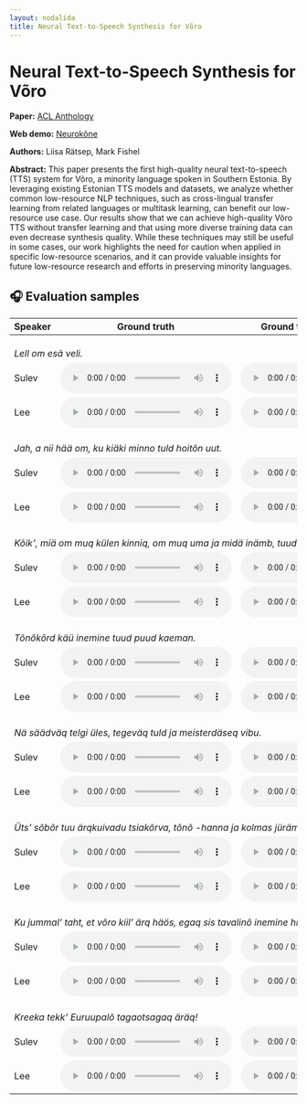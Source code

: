 ```yaml
---
layout: nodalida
title: Neural Text-to-Speech Synthesis for Võro
---
```


# Neural Text-to-Speech Synthesis for Võro

**Paper:** [ACL Anthology](https://aclanthology.org/2023.nodalida-1.73/)

**Web demo:** [Neurokõne](https://neurokone.ee/)

**Authors:** Liisa Rätsep, Mark Fishel

**Abstract:** This paper presents the first high-quality neural text-to-speech (TTS) system for Võro, a minority
language spoken in Southern Estonia. By leveraging existing Estonian TTS models and datasets, we analyze whether common
low-resource NLP techniques, such as cross-lingual transfer learning from related languages or multitask learning, can
benefit our low-resource use case. Our results show that we can achieve high-quality Võro TTS without transfer learning
and that using more diverse training data can even decrease synthesis quality. While these techniques may still be
useful in some cases, our work highlights the need for caution when applied in specific low-resource scenarios, and it
can provide valuable insights for future low-resource research and efforts in preserving minority languages.

## 🎧 Evaluation samples

<table>
<thead>
  <tr>
    <th>Speaker</th>
    <th>Ground truth</th>
    <th>Ground truth (mel + vocoder)</th>
    <th>Single-speaker</th>
    <th>Single-speaker (transfer)</th>
    <th>Multi-speaker</th>
    <th>Multi-speaker (transfer)</th>
    <th>Multilingual</th>
    <th>Multilingual (transfer)</th>
  </tr>
</thead>
<tbody>
  <tr>
    <td colspan="8">
      <br>
      <i>Lell om esä veli.</i>
    </td>
  </tr>
  <tr>
    <td>Sulev</td>
    <td><audio src="files/gt/EKI-voru-Sulev_Voru_Sulev_eki_et_adp_00012.wav?raw=true"  controls preload></audio></td>
    <td><audio src="files/gt-voc/EKI-voru-Sulev_Voru_Sulev_eki_et_adp_00012.wav?raw=true"  controls preload></audio></td>
    <td><audio src="files/single/EKI-voru-Sulev_Voru_Sulev_eki_et_adp_00012.wav?raw=true"  controls preload></audio></td>
    <td><audio src="files/single-ft/EKI-voru-Sulev_Voru_Sulev_eki_et_adp_00012.wav?raw=true"  controls preload></audio></td>
    <td><audio src="files/vro/EKI-voru-Sulev_Voru_Sulev_eki_et_adp_00012.wav?raw=true"  controls preload></audio></td>
    <td><audio src="files/vro-ft/EKI-voru-Sulev_Voru_Sulev_eki_et_adp_00012.wav?raw=true"  controls preload></audio></td>
    <td><audio src="files/mix/EKI-voru-Sulev_Voru_Sulev_eki_et_adp_00012.wav?raw=true"  controls preload></audio></td>
    <td><audio src="files/mix-ft/EKI-voru-Sulev_Voru_Sulev_eki_et_adp_00012.wav?raw=true"  controls preload></audio></td>
  </tr>
  <tr>
    <td>Lee</td>
    <td><audio src="files/gt/EKI-voru-Hella_Voru_Hella_eki_et_hll_00012.wav?raw=true"  controls preload></audio></td>
    <td><audio src="files/gt-voc/EKI-voru-Hella_Voru_Hella_eki_et_hll_00012.wav?raw=true"  controls preload></audio></td>
    <td><audio src="files/single/EKI-voru-Hella_Voru_Hella_eki_et_hll_00012.wav?raw=true"  controls preload></audio></td>
    <td><audio src="files/single-ft/EKI-voru-Hella_Voru_Hella_eki_et_hll_00012.wav?raw=true"  controls preload></audio></td>
    <td><audio src="files/vro/EKI-voru-Hella_Voru_Hella_eki_et_hll_00012.wav?raw=true"  controls preload></audio></td>
    <td><audio src="files/vro-ft/EKI-voru-Hella_Voru_Hella_eki_et_hll_00012.wav?raw=true"  controls preload></audio></td>
    <td><audio src="files/mix/EKI-voru-Hella_Voru_Hella_eki_et_hll_00012.wav?raw=true"  controls preload></audio></td>
    <td><audio src="files/mix-ft/EKI-voru-Hella_Voru_Hella_eki_et_hll_00012.wav?raw=true"  controls preload></audio></td>
  </tr>
  <tr>
    <td colspan="8">
      <br>
      <i>Jah, a nii hää om, ku kiäki minno tuld hoitõn uut.</i>
    </td>
  </tr>
  <tr>
    <td>Sulev</td>
    <td><audio src="files/gt/EKI-voru-Sulev_Voru_Sulev_eki_et_adp_00025.wav?raw=true"  controls preload></audio></td>
    <td><audio src="files/gt-voc/EKI-voru-Sulev_Voru_Sulev_eki_et_adp_00025.wav?raw=true"  controls preload></audio></td>
    <td><audio src="files/single/EKI-voru-Sulev_Voru_Sulev_eki_et_adp_00025.wav?raw=true"  controls preload></audio></td>
    <td><audio src="files/single-ft/EKI-voru-Sulev_Voru_Sulev_eki_et_adp_00025.wav?raw=true"  controls preload></audio></td>
    <td><audio src="files/vro/EKI-voru-Sulev_Voru_Sulev_eki_et_adp_00025.wav?raw=true"  controls preload></audio></td>
    <td><audio src="files/vro-ft/EKI-voru-Sulev_Voru_Sulev_eki_et_adp_00025.wav?raw=true"  controls preload></audio></td>
    <td><audio src="files/mix/EKI-voru-Sulev_Voru_Sulev_eki_et_adp_00025.wav?raw=true"  controls preload></audio></td>
    <td><audio src="files/mix-ft/EKI-voru-Sulev_Voru_Sulev_eki_et_adp_00025.wav?raw=true"  controls preload></audio></td>
  </tr>
  <tr>
    <td>Lee</td>
    <td><audio src="files/gt/EKI-voru-Hella_Voru_Hella_eki_et_hll_00025.wav?raw=true"  controls preload></audio></td>
    <td><audio src="files/gt-voc/EKI-voru-Hella_Voru_Hella_eki_et_hll_00025.wav?raw=true"  controls preload></audio></td>
    <td><audio src="files/single/EKI-voru-Hella_Voru_Hella_eki_et_hll_00025.wav?raw=true"  controls preload></audio></td>
    <td><audio src="files/single-ft/EKI-voru-Hella_Voru_Hella_eki_et_hll_00025.wav?raw=true"  controls preload></audio></td>
    <td><audio src="files/vro/EKI-voru-Hella_Voru_Hella_eki_et_hll_00025.wav?raw=true"  controls preload></audio></td>
    <td><audio src="files/vro-ft/EKI-voru-Hella_Voru_Hella_eki_et_hll_00025.wav?raw=true"  controls preload></audio></td>
    <td><audio src="files/mix/EKI-voru-Hella_Voru_Hella_eki_et_hll_00025.wav?raw=true"  controls preload></audio></td>
    <td><audio src="files/mix-ft/EKI-voru-Hella_Voru_Hella_eki_et_hll_00025.wav?raw=true"  controls preload></audio></td>
  </tr>
  <tr>
    <td colspan="8">
      <br>
      <i>Kõik’, miä om muq külen kinniq, om muq uma ja midä inämb, tuud parõmb.</i>
    </td>
  </tr>
  <tr>
    <td>Sulev</td>
    <td><audio src="files/gt/EKI-voru-Sulev_Voru_Sulev_eki_et_adp_00031.wav?raw=true"  controls preload></audio></td>
    <td><audio src="files/gt-voc/EKI-voru-Sulev_Voru_Sulev_eki_et_adp_00031.wav?raw=true"  controls preload></audio></td>
    <td><audio src="files/single/EKI-voru-Sulev_Voru_Sulev_eki_et_adp_00031.wav?raw=true"  controls preload></audio></td>
    <td><audio src="files/single-ft/EKI-voru-Sulev_Voru_Sulev_eki_et_adp_00031.wav?raw=true"  controls preload></audio></td>
    <td><audio src="files/vro/EKI-voru-Sulev_Voru_Sulev_eki_et_adp_00031.wav?raw=true"  controls preload></audio></td>
    <td><audio src="files/vro-ft/EKI-voru-Sulev_Voru_Sulev_eki_et_adp_00031.wav?raw=true"  controls preload></audio></td>
    <td><audio src="files/mix/EKI-voru-Sulev_Voru_Sulev_eki_et_adp_00031.wav?raw=true"  controls preload></audio></td>
    <td><audio src="files/mix-ft/EKI-voru-Sulev_Voru_Sulev_eki_et_adp_00031.wav?raw=true"  controls preload></audio></td>
  </tr>
  <tr>
    <td>Lee</td>
    <td><audio src="files/gt/EKI-voru-Hella_Voru_Hella_eki_et_hll_00031.wav?raw=true"  controls preload></audio></td>
    <td><audio src="files/gt-voc/EKI-voru-Hella_Voru_Hella_eki_et_hll_00031.wav?raw=true"  controls preload></audio></td>
    <td><audio src="files/single/EKI-voru-Hella_Voru_Hella_eki_et_hll_00031.wav?raw=true"  controls preload></audio></td>
    <td><audio src="files/single-ft/EKI-voru-Hella_Voru_Hella_eki_et_hll_00031.wav?raw=true"  controls preload></audio></td>
    <td><audio src="files/vro/EKI-voru-Hella_Voru_Hella_eki_et_hll_00031.wav?raw=true"  controls preload></audio></td>
    <td><audio src="files/vro-ft/EKI-voru-Hella_Voru_Hella_eki_et_hll_00031.wav?raw=true"  controls preload></audio></td>
    <td><audio src="files/mix/EKI-voru-Hella_Voru_Hella_eki_et_hll_00031.wav?raw=true"  controls preload></audio></td>
    <td><audio src="files/mix-ft/EKI-voru-Hella_Voru_Hella_eki_et_hll_00031.wav?raw=true"  controls preload></audio></td>
  </tr>
  <tr>
    <td colspan="8">
      <br>
      <i>Tõnõkõrd käü inemine tuud puud kaeman.</i>
    </td>
  </tr>
  <tr>
    <td>Sulev</td>
    <td><audio src="files/gt/EKI-voru-Sulev_Voru_Sulev_eki_et_adp_00040.wav?raw=true"  controls preload></audio></td>
    <td><audio src="files/gt-voc/EKI-voru-Sulev_Voru_Sulev_eki_et_adp_00040.wav?raw=true"  controls preload></audio></td>
    <td><audio src="files/single/EKI-voru-Sulev_Voru_Sulev_eki_et_adp_00040.wav?raw=true"  controls preload></audio></td>
    <td><audio src="files/single-ft/EKI-voru-Sulev_Voru_Sulev_eki_et_adp_00040.wav?raw=true"  controls preload></audio></td>
    <td><audio src="files/vro/EKI-voru-Sulev_Voru_Sulev_eki_et_adp_00040.wav?raw=true"  controls preload></audio></td>
    <td><audio src="files/vro-ft/EKI-voru-Sulev_Voru_Sulev_eki_et_adp_00040.wav?raw=true"  controls preload></audio></td>
    <td><audio src="files/mix/EKI-voru-Sulev_Voru_Sulev_eki_et_adp_00040.wav?raw=true"  controls preload></audio></td>
    <td><audio src="files/mix-ft/EKI-voru-Sulev_Voru_Sulev_eki_et_adp_00040.wav?raw=true"  controls preload></audio></td>
  </tr>
  <tr>
    <td>Lee</td>
    <td><audio src="files/gt/EKI-voru-Hella_Voru_Hella_eki_et_hll_00040.wav?raw=true"  controls preload></audio></td>
    <td><audio src="files/gt-voc/EKI-voru-Hella_Voru_Hella_eki_et_hll_00040.wav?raw=true"  controls preload></audio></td>
    <td><audio src="files/single/EKI-voru-Hella_Voru_Hella_eki_et_hll_00040.wav?raw=true"  controls preload></audio></td>
    <td><audio src="files/single-ft/EKI-voru-Hella_Voru_Hella_eki_et_hll_00040.wav?raw=true"  controls preload></audio></td>
    <td><audio src="files/vro/EKI-voru-Hella_Voru_Hella_eki_et_hll_00040.wav?raw=true"  controls preload></audio></td>
    <td><audio src="files/vro-ft/EKI-voru-Hella_Voru_Hella_eki_et_hll_00040.wav?raw=true"  controls preload></audio></td>
    <td><audio src="files/mix/EKI-voru-Hella_Voru_Hella_eki_et_hll_00040.wav?raw=true"  controls preload></audio></td>
    <td><audio src="files/mix-ft/EKI-voru-Hella_Voru_Hella_eki_et_hll_00040.wav?raw=true"  controls preload></audio></td>
  </tr>
  <tr>
    <td colspan="8">
      <br>
      <i>Nä säädväq telgi üles, tegeväq tuld ja meisterdäseq vibu.</i>
    </td>
  </tr>
  <tr>
    <td>Sulev</td>
    <td><audio src="files/gt/EKI-voru-Sulev_Voru_Sulev_eki_et_adp_00059.wav?raw=true"  controls preload></audio></td>
    <td><audio src="files/gt-voc/EKI-voru-Sulev_Voru_Sulev_eki_et_adp_00059.wav?raw=true"  controls preload></audio></td>
    <td><audio src="files/single/EKI-voru-Sulev_Voru_Sulev_eki_et_adp_00059.wav?raw=true"  controls preload></audio></td>
    <td><audio src="files/single-ft/EKI-voru-Sulev_Voru_Sulev_eki_et_adp_00059.wav?raw=true"  controls preload></audio></td>
    <td><audio src="files/vro/EKI-voru-Sulev_Voru_Sulev_eki_et_adp_00059.wav?raw=true"  controls preload></audio></td>
    <td><audio src="files/vro-ft/EKI-voru-Sulev_Voru_Sulev_eki_et_adp_00059.wav?raw=true"  controls preload></audio></td>
    <td><audio src="files/mix/EKI-voru-Sulev_Voru_Sulev_eki_et_adp_00059.wav?raw=true"  controls preload></audio></td>
    <td><audio src="files/mix-ft/EKI-voru-Sulev_Voru_Sulev_eki_et_adp_00059.wav?raw=true"  controls preload></audio></td>
  </tr>
  <tr>
    <td>Lee</td>
    <td><audio src="files/gt/EKI-voru-Hella_Voru_Hella_eki_et_hll_00059.wav?raw=true"  controls preload></audio></td>
    <td><audio src="files/gt-voc/EKI-voru-Hella_Voru_Hella_eki_et_hll_00059.wav?raw=true"  controls preload></audio></td>
    <td><audio src="files/single/EKI-voru-Hella_Voru_Hella_eki_et_hll_00059.wav?raw=true"  controls preload></audio></td>
    <td><audio src="files/single-ft/EKI-voru-Hella_Voru_Hella_eki_et_hll_00059.wav?raw=true"  controls preload></audio></td>
    <td><audio src="files/vro/EKI-voru-Hella_Voru_Hella_eki_et_hll_00059.wav?raw=true"  controls preload></audio></td>
    <td><audio src="files/vro-ft/EKI-voru-Hella_Voru_Hella_eki_et_hll_00059.wav?raw=true"  controls preload></audio></td>
    <td><audio src="files/mix/EKI-voru-Hella_Voru_Hella_eki_et_hll_00059.wav?raw=true"  controls preload></audio></td>
    <td><audio src="files/mix-ft/EKI-voru-Hella_Voru_Hella_eki_et_hll_00059.wav?raw=true"  controls preload></audio></td>
  </tr>
  <tr>
    <td colspan="8">
      <br>
      <i>Üts’ sõbõr tuu ärqkuivadu tsiakõrva, tõnõ -hanna ja kolmas jürämiskundi.</i>
    </td>
  </tr>
  <tr>
    <td>Sulev</td>
    <td><audio src="files/gt/EKI-voru-Sulev_Voru_Sulev_eki_et_adp_00085.wav?raw=true"  controls preload></audio></td>
    <td><audio src="files/gt-voc/EKI-voru-Sulev_Voru_Sulev_eki_et_adp_00085.wav?raw=true"  controls preload></audio></td>
    <td><audio src="files/single/EKI-voru-Sulev_Voru_Sulev_eki_et_adp_00085.wav?raw=true"  controls preload></audio></td>
    <td><audio src="files/single-ft/EKI-voru-Sulev_Voru_Sulev_eki_et_adp_00085.wav?raw=true"  controls preload></audio></td>
    <td><audio src="files/vro/EKI-voru-Sulev_Voru_Sulev_eki_et_adp_00085.wav?raw=true"  controls preload></audio></td>
    <td><audio src="files/vro-ft/EKI-voru-Sulev_Voru_Sulev_eki_et_adp_00085.wav?raw=true"  controls preload></audio></td>
    <td><audio src="files/mix/EKI-voru-Sulev_Voru_Sulev_eki_et_adp_00085.wav?raw=true"  controls preload></audio></td>
    <td><audio src="files/mix-ft/EKI-voru-Sulev_Voru_Sulev_eki_et_adp_00085.wav?raw=true"  controls preload></audio></td>
  </tr>
  <tr>
    <td>Lee</td>
    <td><audio src="files/gt/EKI-voru-Hella_Voru_Hella_eki_et_hll_00085.wav?raw=true"  controls preload></audio></td>
    <td><audio src="files/gt-voc/EKI-voru-Hella_Voru_Hella_eki_et_hll_00085.wav?raw=true"  controls preload></audio></td>
    <td><audio src="files/single/EKI-voru-Hella_Voru_Hella_eki_et_hll_00085.wav?raw=true"  controls preload></audio></td>
    <td><audio src="files/single-ft/EKI-voru-Hella_Voru_Hella_eki_et_hll_00085.wav?raw=true"  controls preload></audio></td>
    <td><audio src="files/vro/EKI-voru-Hella_Voru_Hella_eki_et_hll_00085.wav?raw=true"  controls preload></audio></td>
    <td><audio src="files/vro-ft/EKI-voru-Hella_Voru_Hella_eki_et_hll_00085.wav?raw=true"  controls preload></audio></td>
    <td><audio src="files/mix/EKI-voru-Hella_Voru_Hella_eki_et_hll_00085.wav?raw=true"  controls preload></audio></td>
    <td><audio src="files/mix-ft/EKI-voru-Hella_Voru_Hella_eki_et_hll_00085.wav?raw=true"  controls preload></audio></td>
  </tr>
  <tr>
    <td colspan="8">
      <br>
      <i>Ku jummal’ taht, et võro kiil’ ärq häös, egaq sis tavalinõ inemine hinnäst sinnäq protsessi sekäq ei toheq!</i>
    </td>
  </tr>
  <tr>
    <td>Sulev</td>
    <td><audio src="files/gt/EKI-voru-Sulev_Voru_Sulev_eki_et_adp_00135.wav?raw=true"  controls preload></audio></td>
    <td><audio src="files/gt-voc/EKI-voru-Sulev_Voru_Sulev_eki_et_adp_00135.wav?raw=true"  controls preload></audio></td>
    <td><audio src="files/single/EKI-voru-Sulev_Voru_Sulev_eki_et_adp_00135.wav?raw=true"  controls preload></audio></td>
    <td><audio src="files/single-ft/EKI-voru-Sulev_Voru_Sulev_eki_et_adp_00135.wav?raw=true"  controls preload></audio></td>
    <td><audio src="files/vro/EKI-voru-Sulev_Voru_Sulev_eki_et_adp_00135.wav?raw=true"  controls preload></audio></td>
    <td><audio src="files/vro-ft/EKI-voru-Sulev_Voru_Sulev_eki_et_adp_00135.wav?raw=true"  controls preload></audio></td>
    <td><audio src="files/mix/EKI-voru-Sulev_Voru_Sulev_eki_et_adp_00135.wav?raw=true"  controls preload></audio></td>
    <td><audio src="files/mix-ft/EKI-voru-Sulev_Voru_Sulev_eki_et_adp_00135.wav?raw=true"  controls preload></audio></td>
  </tr>
  <tr>
    <td>Lee</td>
    <td><audio src="files/gt/EKI-voru-Hella_Voru_Hella_eki_et_hll_00135.wav?raw=true"  controls preload></audio></td>
    <td><audio src="files/gt-voc/EKI-voru-Hella_Voru_Hella_eki_et_hll_00135.wav?raw=true"  controls preload></audio></td>
    <td><audio src="files/single/EKI-voru-Hella_Voru_Hella_eki_et_hll_00135.wav?raw=true"  controls preload></audio></td>
    <td><audio src="files/single-ft/EKI-voru-Hella_Voru_Hella_eki_et_hll_00135.wav?raw=true"  controls preload></audio></td>
    <td><audio src="files/vro/EKI-voru-Hella_Voru_Hella_eki_et_hll_00135.wav?raw=true"  controls preload></audio></td>
    <td><audio src="files/vro-ft/EKI-voru-Hella_Voru_Hella_eki_et_hll_00135.wav?raw=true"  controls preload></audio></td>
    <td><audio src="files/mix/EKI-voru-Hella_Voru_Hella_eki_et_hll_00135.wav?raw=true"  controls preload></audio></td>
    <td><audio src="files/mix-ft/EKI-voru-Hella_Voru_Hella_eki_et_hll_00135.wav?raw=true"  controls preload></audio></td>
  </tr>
  <tr>
    <td colspan="8">
      <br>
      <i>Kreeka tekk’ Euruupalõ tagaotsagaq äräq!</i>
    </td>
  </tr>
  <tr>
    <td>Sulev</td>
    <td><audio src="files/gt/EKI-voru-Sulev_Voru_Sulev_eki_et_adp_00149.wav?raw=true"  controls preload></audio></td>
    <td><audio src="files/gt-voc/EKI-voru-Sulev_Voru_Sulev_eki_et_adp_00149.wav?raw=true"  controls preload></audio></td>
    <td><audio src="files/single/EKI-voru-Sulev_Voru_Sulev_eki_et_adp_00149.wav?raw=true"  controls preload></audio></td>
    <td><audio src="files/single-ft/EKI-voru-Sulev_Voru_Sulev_eki_et_adp_00149.wav?raw=true"  controls preload></audio></td>
    <td><audio src="files/vro/EKI-voru-Sulev_Voru_Sulev_eki_et_adp_00149.wav?raw=true"  controls preload></audio></td>
    <td><audio src="files/vro-ft/EKI-voru-Sulev_Voru_Sulev_eki_et_adp_00149.wav?raw=true"  controls preload></audio></td>
    <td><audio src="files/mix/EKI-voru-Sulev_Voru_Sulev_eki_et_adp_00149.wav?raw=true"  controls preload></audio></td>
    <td><audio src="files/mix-ft/EKI-voru-Sulev_Voru_Sulev_eki_et_adp_00149.wav?raw=true"  controls preload></audio></td>
  </tr>
  <tr>
    <td>Lee</td>
    <td><audio src="files/gt/EKI-voru-Hella_Voru_Hella_eki_et_hll_00149.wav?raw=true"  controls preload></audio></td>
    <td><audio src="files/gt-voc/EKI-voru-Hella_Voru_Hella_eki_et_hll_00149.wav?raw=true"  controls preload></audio></td>
    <td><audio src="files/single/EKI-voru-Hella_Voru_Hella_eki_et_hll_00149.wav?raw=true"  controls preload></audio></td>
    <td><audio src="files/single-ft/EKI-voru-Hella_Voru_Hella_eki_et_hll_00149.wav?raw=true"  controls preload></audio></td>
    <td><audio src="files/vro/EKI-voru-Hella_Voru_Hella_eki_et_hll_00149.wav?raw=true"  controls preload></audio></td>
    <td><audio src="files/vro-ft/EKI-voru-Hella_Voru_Hella_eki_et_hll_00149.wav?raw=true"  controls preload></audio></td>
    <td><audio src="files/mix/EKI-voru-Hella_Voru_Hella_eki_et_hll_00149.wav?raw=true"  controls preload></audio></td>
    <td><audio src="files/mix-ft/EKI-voru-Hella_Voru_Hella_eki_et_hll_00149.wav?raw=true"  controls preload></audio></td>
  </tr>
</tbody>
</table>